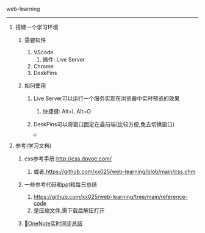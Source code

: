 web-learning

---



1. 搭建一个学习环境

   1. 需要软件

      1. VScode
         1. 插件:	Live Server
      2. Chrome
      3. DeskPins
      
   2. 如何使用
   
      1. Live  Server可以运行一个服务实现在浏览器中实时预览的效果
   
         1. 快捷键: Alt+L Alt+O
   
      2. DeskPins可以将窗口固定在最前端(比较方便,免去切换窗口)
      
         <img src="https://cdn.jsdelivr.net/gh/xx025/cloudimg/img/ltc.gif" style="zoom:50%;" />
   
1. 参考(学习文档)

   1. css参考手册:http://css.doyoe.com/
      
      1. 或者,https://github.com/xx025/web-learning/blob/main/css.chm
      
   1. 一些参考代码和ppt和每日总结
      1. https://github.com/xx025/web-learning/tree/main/reference-code
      1. 是压缩文件,需下载后解压打开

   1. [🔗OneNote实时同步总结](OneNote实时同步总结)

      